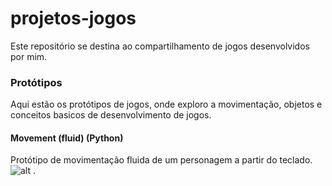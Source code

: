 # projetos-jogos
Este repositório se destina ao compartilhamento de jogos desenvolvidos por mim.


### Protótipos
Aqui estão os protótipos de jogos, onde exploro a movimentação, objetos e conceitos basicos de desenvolvimento de jogos.


#### Movement (fluid) (Python)
Protótipo de movimentação fluida de um personagem a partir do teclado.
![alt](https://i.imgur.com/js8X3BJ.gif)
.
